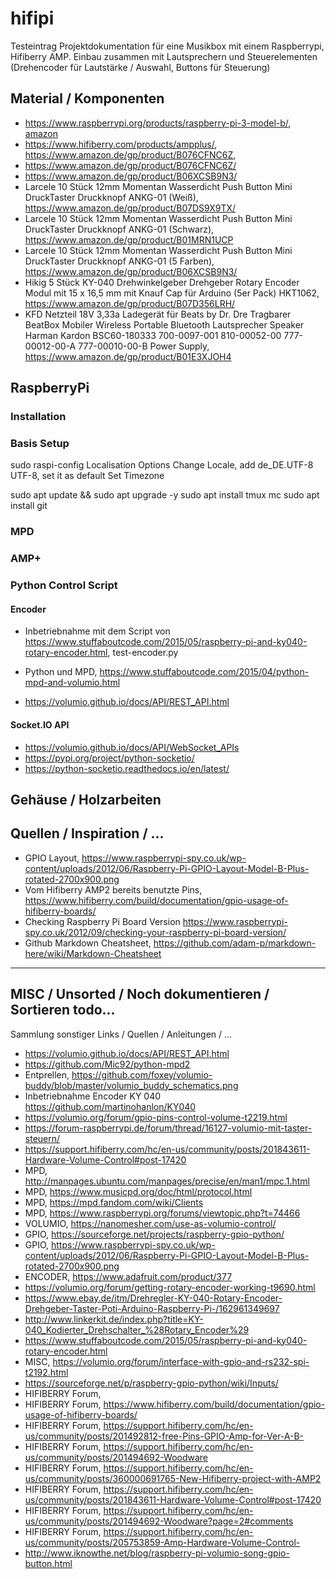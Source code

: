 # hifipi
Testeintrag
Projektdokumentation für eine Musikbox mit einem Raspberrypi, Hifiberry AMP. Einbau zusammen mit Lautsprechern und Steuerelementen (Drehencoder für Lautstärke / Auswahl, Buttons für Steuerung)

## Material / Komponenten
* https://www.raspberrypi.org/products/raspberry-pi-3-model-b/, [amazon](https://www.amazon.de/Raspberry-Pi-Model-ARM-Cortex-A53-Bluetooth/dp/B01CD5VC92)
* https://www.hifiberry.com/products/ampplus/, https://www.amazon.de/gp/product/B076CFNC6Z, 
* https://www.amazon.de/gp/product/B076CFNC6Z/
* https://www.amazon.de/gp/product/B06XCSB9N3/
* Larcele 10 Stück 12mm Momentan Wasserdicht Push Button Mini DruckTaster Druckknopf ANKG-01 (Weiß), https://www.amazon.de/gp/product/B07DS9X9TX/
* Larcele 10 Stück 12mm Momentan Wasserdicht Push Button Mini DruckTaster Druckknopf ANKG-01 (Schwarz), https://www.amazon.de/gp/product/B01MRN1UCP
* Larcele 10 Stück 12mm Momentan Wasserdicht Push Button Mini DruckTaster Druckknopf ANKG-01 (5 Farben), https://www.amazon.de/gp/product/B06XCSB9N3/
* Hikig 5 Stück KY-040 Drehwinkelgeber Drehgeber Rotary Encoder Modul mit 15 x 16,5 mm mit Knauf Cap für Arduino (5er Pack) HKT1062, https://www.amazon.de/gp/product/B07D356LRH/
* KFD Netzteil 18V 3,33a Ladegerät für Beats by Dr. Dre Tragbarer BeatBox Mobiler Wireless Portable Bluetooth Lautsprecher Speaker Harman Kardon BSC60-180333 700-0097-001 810-00052-00 777-00012-00-A 777-00010-00-B Power Supply, https://www.amazon.de/gp/product/B01E3XJOH4


## RaspberryPi 
### Installation
### Basis Setup
sudo raspi-config
 Localisation Options
  Change Locale, add  de_DE.UTF-8 UTF-8, set it as default
 Set Timezone  


sudo apt update && sudo apt upgrade -y
sudo apt install tmux mc 
sudo apt install git   
### MPD

### AMP+

### Python Control Script
#### Encoder
* Inbetriebnahme mit dem Script von https://www.stuffaboutcode.com/2015/05/raspberry-pi-and-ky040-rotary-encoder.html, test-encoder.py
* Python und MPD, https://www.stuffaboutcode.com/2015/04/python-mpd-and-volumio.html   

* https://volumio.github.io/docs/API/REST_API.html

#### Socket.IO API
* https://volumio.github.io/docs/API/WebSocket_APIs
* https://pypi.org/project/python-socketio/
* https://python-socketio.readthedocs.io/en/latest/


## Gehäuse / Holzarbeiten

## Quellen / Inspiration / ... 
* GPIO Layout, https://www.raspberrypi-spy.co.uk/wp-content/uploads/2012/06/Raspberry-Pi-GPIO-Layout-Model-B-Plus-rotated-2700x900.png
* Vom Hifiberry AMP2 bereits benutzte Pins, https://www.hifiberry.com/build/documentation/gpio-usage-of-hifiberry-boards/
* Checking Raspberry Pi Board Version https://www.raspberrypi-spy.co.uk/2012/09/checking-your-raspberry-pi-board-version/
* Github Markdown Cheatsheet, https://github.com/adam-p/markdown-here/wiki/Markdown-Cheatsheet


---
## MISC / Unsorted / Noch dokumentieren / Sortieren todo...
Sammlung sonstiger Links / Quellen / Anleitungen / ...
* https://volumio.github.io/docs/API/REST_API.html
* https://github.com/Mic92/python-mpd2
* Entprellen, https://github.com/foxey/volumio-buddy/blob/master/volumio_buddy_schematics.png
* Inbetriebnahme Encoder KY 040 https://github.com/martinohanlon/KY040
* https://volumio.org/forum/gpio-pins-control-volume-t2219.html
* https://forum-raspberrypi.de/forum/thread/16127-volumio-mit-taster-steuern/
* https://support.hifiberry.com/hc/en-us/community/posts/201843611-Hardware-Volume-Control#post-17420
* MPD, http://manpages.ubuntu.com/manpages/precise/en/man1/mpc.1.html
* MPD, https://www.musicpd.org/doc/html/protocol.html
* MPD, https://mpd.fandom.com/wiki/Clients
* MPD, https://www.raspberrypi.org/forums/viewtopic.php?t=74466
* VOLUMIO, https://nanomesher.com/use-as-volumio-control/
* GPIO, https://sourceforge.net/projects/raspberry-gpio-python/
* GPIO, https://www.raspberrypi-spy.co.uk/wp-content/uploads/2012/06/Raspberry-Pi-GPIO-Layout-Model-B-Plus-rotated-2700x900.png
* ENCODER, https://www.adafruit.com/product/377
* https://volumio.org/forum/getting-rotary-encoder-working-t9690.html
* https://www.ebay.de/itm/Drehregler-KY-040-Rotary-Encoder-Drehgeber-Taster-Poti-Arduino-Raspberry-Pi-/162961349697
* http://www.linkerkit.de/index.php?title=KY-040_Kodierter_Drehschalter_%28Rotary_Encoder%29
* https://www.stuffaboutcode.com/2015/05/raspberry-pi-and-ky040-rotary-encoder.html
* MISC, https://volumio.org/forum/interface-with-gpio-and-rs232-spi-t2192.html
* https://sourceforge.net/p/raspberry-gpio-python/wiki/Inputs/
* HIFIBERRY Forum, 
* HIFIBERRY Forum, https://www.hifiberry.com/build/documentation/gpio-usage-of-hifiberry-boards/
* HIFIBERRY Forum, https://support.hifiberry.com/hc/en-us/community/posts/201492812-free-Pins-GPIO-Amp-for-Ver-A-B-
* HIFIBERRY Forum, https://support.hifiberry.com/hc/en-us/community/posts/201494692-Woodware
* HIFIBERRY Forum, https://support.hifiberry.com/hc/en-us/community/posts/360000691765-New-Hifiberry-project-with-AMP2
* HIFIBERRY Forum, https://support.hifiberry.com/hc/en-us/community/posts/201843611-Hardware-Volume-Control#post-17420
* HIFIBERRY Forum, https://support.hifiberry.com/hc/en-us/community/posts/201494692-Woodware?page=2#comments
* HIFIBERRY Forum, https://support.hifiberry.com/hc/en-us/community/posts/205753859-Amp-Hardware-Volume-Control-
* http://www.iknowthe.net/blog/raspberry-pi-volumio-song-gpio-button.html
